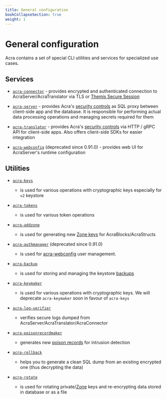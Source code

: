 ```yaml
---
title: General configuration
bookCollapseSection: true
weight: 1
---
```


# General configuration

Acra contains a set of special CLI utilities and services for specialized use cases.


## Services

* [`acra-connector`](/acra/configuring-maintaining/general-configuration/acra-connector/) - provides encrypted and authenticated connection to AcraServer/AcraTranslator via TLS or [Themis Secure Session](/themis/crypto-theory/cryptosystems/secure-session/)

* [`acra-server`](/acra/configuring-maintaining/general-configuration/acra-server/) - provides Acra's [security controls](/acra/security-controls/) as SQL proxy between client-side app and the database. It is responsible for performing actual data processing operations and managing secrets required for them

* [`acra-translator`](/acra/configuring-maintaining/general-configuration/acra-translator/) - provides Acra's [security controls](/acra/security-controls/) via HTTP / gRPC API for client-side apps. Also offers client-side SDKs for easier integration

* [`acra-webconfig`](/acra/configuring-maintaining/general-configuration/acra-webconfig/) (deprecated since 0.91.0) - provides web UI for AcraServer's runtime configuration


## Utilities

* [`acra-keys`](/acra/configuring-maintaining/general-configuration/acra-keys/)
  - is used for various operations with cryptographic keys especially for `v2` keystore

* [`acra-tokens`](/acra/configuring-maintaining/general-configuration/acra-tokens/)
  - is used for various token operations

* [`acra-addzone`](/acra/configuring-maintaining/general-configuration/acra-addzone/)
  - is used for generating new [Zone keys](/acra/security-controls/zones/) for AcraBlocks/AcraStructs

* [`acra-authmanager`](/acra/configuring-maintaining/general-configuration/acra-authmanager/) (deprecated since 0.91.0)
  - is used for [acra-webconfig](/acra/configuring-maintaining/general-configuration/acra-webconfig/) user management.

* [`acra-backup`](/acra/configuring-maintaining/general-configuration/acra-backup/)
  - is used for storing and managing the keystore [backups](/acra/security-controls/key-management/operations/backup)

* [`acra-keymaker`](/acra/configuring-maintaining/general-configuration/acra-keymaker/)
  - is used for various operations with cryptographic keys. We will deprecate `acra-keymaker` soon in favour of `acra-keys`

* [`acra-log-verifier`](/acra/configuring-maintaining/general-configuration/acra-log-verifier/)
  - verifies secure logs dumped from AcraServer/AcraTranslator/AcraConnector

* [`acra-poisonrecordmaker`](/acra/configuring-maintaining/general-configuration/acra-poisonrecordmaker/)
  - generates new [poison records](/acra/security-controls/intrusion-detection) for intrusion detection

* [`acra-rollback`](/acra/configuring-maintaining/general-configuration/acra-rollback/)
  - helps you to generate a clean SQL dump from an existing encrypted one (thus decrypting the data)

* [`acra-rotate`](/acra/configuring-maintaining/general-configuration/acra-rotate/)
  - is used for rotating private/[Zone](/acra/security-controls/zones) keys and re-encrypting data stored in database or as a file
